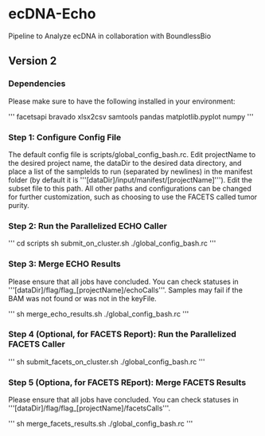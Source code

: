# ecDNA-Echo
Pipeline to Analyze ecDNA in collaboration with BoundlessBio

## Version 2

### Dependencies

Please make sure to have the following installed in your environment:

'''
facetsapi
bravado
xlsx2csv
samtools
pandas
matplotlib.pyplot
numpy
'''

### Step 1: Configure Config File

The default config file is scripts/global_config_bash.rc.
Edit projectName to the desired project name, the dataDir to the desired data directory, and place a list of the sampleIds to run (separated by newlines) in the manifest folder (by default it is '''[dataDir]/input/manifest/[projectName]'''). Edit the subset file to this path. All other paths and configurations can be changed for further customization, such as choosing to use the FACETS called tumor purity.

### Step 2: Run the Parallelized ECHO Caller

'''
cd scripts
sh submit_on_cluster.sh ./global_config_bash.rc
'''

### Step 3: Merge ECHO Results

Please ensure that all jobs have concluded. You can check statuses in '''[dataDir]/flag/flag_[projectName]/echoCalls'''. Samples may fail if the BAM was not found or was not in the keyFile.

'''
sh merge_echo_results.sh ./global_config_bash.rc
'''

### Step 4 (Optional, for FACETS Report): Run the Parallelized FACETS Caller

'''
sh submit_facets_on_cluster.sh ./global_config_bash.rc
'''

### Step 5 (Optiona, for FACETS REport): Merge FACETS Results

Please ensure that all jobs have concluded. You can check statuses in '''[dataDir]/flag/flag_[projectName]/facetsCalls'''.

'''
sh merge_facets_results.sh ./global_config_bash.rc
'''